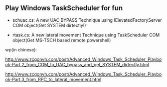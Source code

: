 ## Play Windows TaskScheduler for fun

- schuac.cs: A new UAC BYPASS Technique using IElevatedFactoryServer COM object(Get SYSTEM dirtectly!)

- rtask.cs: A new lateral movement Technique using TaskScheduler COM object(Get MS-TSCH based remote powershell)

wp(in chinese): 

<http://www.zcgonvh.com/post/Advanced_Windows_Task_Scheduler_Playbook-Part.2_from_COM_to_UAC_bypass_and_get_SYSTEM_dirtectly.html> 

<http://www.zcgonvh.com/post/Advanced_Windows_Task_Scheduler_Playbook-Part.3_from_RPC_to_lateral_movement.html> 
